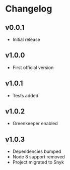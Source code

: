 # Changelog

## v0.0.1

- Initial release

## v1.0.0

- First official version

## v1.0.1

- Tests added

## v1.0.2

- Greenkeeper enabled

## v1.0.3

- Dependencies bumped
- Node 8 support removed
- Project migrated to Snyk
